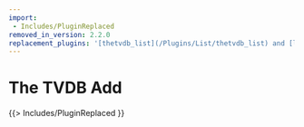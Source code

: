 ```yaml
---
import:
 - Includes/PluginReplaced
removed_in_version: 2.2.0
replacement_plugins: '[thetvdb_list](/Plugins/List/thetvdb_list) and [list_add](/Plugins/List/list_add)'
---
```

# The TVDB Add
{{> Includes/PluginReplaced }}